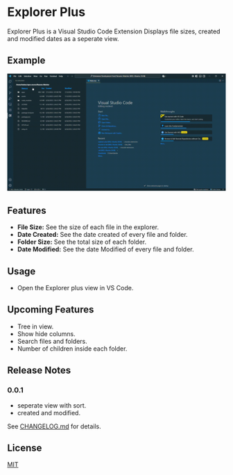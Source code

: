 # Explorer Plus

Explorer Plus is a Visual Studio Code Extension Displays file sizes, created and modified dates as a seperate view.  

## Example

![file Viewer demo](assets/demo.gif)

## Features

- **File Size:** See the size of each file in the explorer.
- **Date Created:** See the date created of every file and folder.
- **Folder Size:** See the total size of each folder.
- **Date Modified:** See the date Modified of every file and folder.

## Usage

- Open the Explorer plus view in VS Code.

## Upcoming Features

- Tree in view.
- Show hide columns.
- Search files and folders.
- Number of children inside each folder.

## Release Notes

### 0.0.1

- seperate view with sort.
- created and modified.

See [CHANGELOG.md](./CHANGELOG.md) for details.

## License

[MIT](./LICENSE)